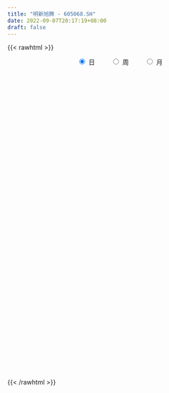 ```yaml
---
title: "明新旭腾 - 605068.SH"
date: 2022-09-07T20:17:19+08:00
draft: false
---
```

{{< rawhtml >}}
    <div style="text-align: center">
        <label style="padding: 1rem;"><input style="margin-right: .5rem" type="radio" name="period" value="D" checked onclick="period_change(this)">日</label>
        <label style="padding: 1rem;"><input style="margin-right: .5rem" type="radio" name="period" value="W" onclick="period_change(this)">周</label>
        <label style="padding: 1rem;"><input style="margin-right: .5rem" type="radio" name="period" value="M" onclick="period_change(this)">月</label>
    </div>
    <div id="chart" style="height: 700px;"></div> 
    <script type="text/javascript">
        const D_v = [3484.74,1172.42,228062.58,155919.48,225966.48,151833.78,112631.45,112890.5,160637.22,94415.97,78511.21,95875.7,90821.9,67828.8,51934.7,50169.35,44872.32,49028.1,55179.92,36599.62,43041.01,60871.5,44571.67,28141.57,23562.92,22329.18,16913.92,18536.93,17301.96,18034.0,27406.65,27373.93,40031.74,17732.78,17215.8,11941.04,37410.01,16494.99,20338.87,10670.57,41156.2,52885.51,33008.73,38039.58,45382.94,34175.52,20866.04,23862.14,14904.88,16931.34,14841.07,16384.82,13376.54,13816.64,9811.41,9035.72,17645.79,14079.43,8675.05,12540.32,36561.42,19081.66,19586.05,15416.5,11253.82,7964.0,4894.95,13387.65,5884.82,14813.89,9157.86,4386.4,5041.0,4545.0,8274.5,5497.51,5088.0,6076.41,8345.0,11228.93,5911.0,5467.9,9307.28,10108.0,10223.31,14164.71,12128.6,13002.14,14445.64,10191.07,13394.43,22890.5,15146.05,18628.59,11113.0,11065.78,10652.5,6337.83,15372.8,14246.87,9366.57,9133.95,7154.5,7857.72,6260.0,11116.5,9934.41,19075.42,16489.65,13460.51,9416.83,12891.0,9164.5,8878.41,7168.5,9832.23,5815.01,8346.0,11164.33,25580.01,24089.12,14351.66,10743.84,11934.48,11869.62,7842.16,12989.0,12064.69,16935.37,10918.63,13660.66,11664.32,7382.9,12603.0,14291.12,9686.78,7611.02,5225.37,11196.08,15428.46,10496.5,13481.67,9079.23,8083.0,10857.74,8718.64,10043.33,8683.5,6111.0,4323.92,4407.34,5620.0,4863.0,7136.87,9215.99,6387.0,7440.0,7022.55,5102.35,2531.0,3900.32,7170.0,8285.32,6149.61,5108.5,2990.48,6497.64,5247.23,9027.0,9936.0,10833.53,8876.41,12422.72,11490.37,6249.39,15709.04,6876.0,8219.41,4832.51,10305.7,10466.5,7021.11,4989.43,6698.42,9041.41,6058.0,6519.24,6226.41,11315.31,34405.85,24422.12,21285.62,13350.0,5430.74,4681.24,9750.16,5431.61,3317.62,13412.12,8122.5,7417.91,5576.41,14030.61,9882.0,6609.0,6223.0,3557.0,10324.0,3758.53,4515.91,2669.12,4740.0,3318.0,8718.0,20995.5,13129.71,8522.0,8372.5,3155.88,5033.0,9367.78,14751.91,9054.0,6214.0,6355.21,4175.23,7883.32,9436.0,5994.41,7501.41,4573.82,4609.82,9532.86,22418.28,13645.23,16565.91,25811.7,27526.79,22826.11,11159.5,15670.0,9443.5,10484.84,23306.4,11521.9,7757.0,11918.0,25167.05,15645.82,11309.0,9629.0,6383.23,14463.63,14875.5,8541.34,29737.1,13647.05,9180.0,8808.0,3428.0,8220.77,12740.82,16617.45,11321.54,17319.04,11186.86,15016.74,10513.12,9147.5,12498.0,6918.96,9281.0,10855.7,11170.92,8630.33,5348.03,6384.92,4909.37,4430.0,4355.5,5870.41,12888.48,6687.41,5115.31,6127.69,4487.88,14719.41,11213.04,6433.49,4850.04,5530.0,4197.46,3976.0,4075.92,3778.18,6734.27,4083.92,7042.98,3806.42,3664.0,8039.91,9080.0,8202.61,3681.31,15705.15,15912.6,13658.0,8247.22,20522.72,27667.17,20813.0,15019.0,19843.9,57566.26,27517.02,18725.19,17398.0,17500.22,18071.04,20608.26,15605.91,12736.0,10387.41,9702.01,62656.95,28602.0,38712.17,28821.94,21932.11,16519.61,10346.69,9878.0,17323.0,11687.5,20783.4,21297.36,11460.0,8889.5,12789.15,34309.72,60132.02,31408.29,25249.45,18081.5,23326.51,23657.06,19672.0,14417.0,18430.0,11303.0,10021.17,7443.0,10954.0,21513.51,8843.67,30621.5,30549.2,21487.07,19190.0,14205.0,15447.0,18718.0,28024.58,17169.0,17987.5,75472.49,116093.84,66500.33,87352.61,49909.74,74765.43,47391.58,55770.98,29766.21,27254.01,51335.0,78187.23,138745.48,77676.22,71884.48,55942.0,57185.3,57249.4,51880.0,62322.49,68075.35,46529.0,54718.78,38715.59,38233.99,33603.75,46883.0,54108.43,34793.58,33392.5,13822.0,12969.5,15326.6,27631.1,31836.0,30157.0,35837.1,15806.0,36684.56,20673.0,48378.5,28717.0,42056.85,26347.0,34479.0,22514.92,28910.67,26952.5,25573.0,16325.0,19632.05,11697.22,13326.0,16630.85,12927.0,16843.0,23500.0,11040.0,14834.22,26186.56,18407.0,32383.99,34634.56,28166.0,20641.22,11098.0,15848.22,16804.96,8545.0,14934.46,13386.46,11605.0,23317.46]
const D_histogram = [0.0,0.2131509972,0.5693011972,1.0187255284,1.0316710012,0.8528874645,0.591992603,0.6276401345,0.6231318248,0.5016496188,0.3159044376,0.1263391232,-0.1753102334,-0.4844122765,-0.6264390592,-0.7876139863,-0.8395036766,-0.9197320412,-0.8365601802,-0.7593628618,-0.6135596737,-0.439934946,-0.3137689315,-0.343225015,-0.3102659692,-0.3215317247,-0.3489824972,-0.323078351,-0.2809465453,-0.2468044344,-0.2035811387,-0.2387925527,-0.3667239441,-0.4680088349,-0.4855892265,-0.486329332,-0.304335693,-0.2221477252,-0.0857027435,0.0133363055,0.2840953182,0.4721453562,0.6184808319,0.7704329425,1.0042522739,1.0712599559,1.0079755804,0.9253117159,0.8237910942,0.7158102443,0.6543962015,0.478392982,0.2067946798,0.0670968187,-0.0408322098,-0.1588361584,-0.2383162918,-0.1804507645,-0.1450590828,-0.1265545968,0.1034073767,0.2596104357,0.2440163841,0.0642068142,0.0281514228,-0.0812634634,-0.1362875923,-0.3154842549,-0.3862602664,-0.4157604086,-0.4826277811,-0.5095986545,-0.5077114856,-0.4815729932,-0.5572931865,-0.5563234218,-0.5035160337,-0.4013313407,-0.3402866083,-0.2117255942,-0.1345336976,-0.1309312874,-0.1944035963,-0.1914856624,-0.0803017686,-0.1162262253,-0.169455087,-0.2137608546,-0.2030771193,-0.1261154022,0.0173590007,0.102425924,0.2055417999,0.2655950092,0.2502315754,0.2816454648,0.3100954772,0.3013044368,0.3257432538,0.3536701044,0.3438607079,0.2807733342,0.2061048607,0.1659126666,0.1235312638,0.1608517609,0.1928361879,0.2416960628,0.3197189576,0.3180280858,0.3091339688,0.1921020474,0.1310512904,0.1162864283,0.0729675524,0.0712920106,0.0669251008,0.0481841458,0.0589588497,0.1794316259,0.3019480815,0.3465207999,0.3761277723,0.3173639908,0.2285426496,0.1824529761,0.2398136005,0.2110425416,0.2129141696,0.1632092216,0.0119349202,-0.1702093485,-0.3062447021,-0.3704509742,-0.3656425623,-0.3616681396,-0.3939765446,-0.4228221752,-0.4802067583,-0.455649825,-0.4221019919,-0.3556356419,-0.363745926,-0.3816073029,-0.3010279539,-0.2082345821,-0.1351498295,-0.0900666034,-0.1144700266,-0.1342992728,-0.1205598109,-0.0900546582,-0.0976600441,-0.1425709896,-0.1437292424,-0.1655772741,-0.2007850942,-0.1782456252,-0.1930387092,-0.1757706477,-0.1803933663,-0.1840434323,-0.0939374311,-0.0976333266,-0.1463044532,-0.1819897067,-0.2576661497,-0.219836844,-0.0721412278,0.0570663597,0.1952242635,0.2872704428,0.3621654956,0.4056045677,0.4465476901,0.4329845433,0.3786002996,0.312105368,0.252919471,0.1651030113,0.0629304737,-0.0360076103,-0.0670230545,-0.0753852696,-0.0115028027,0.0534953191,0.0799255844,0.0582783974,0.1440689484,0.1538894168,-0.0455927538,-0.2278545097,-0.3771236982,-0.4574623544,-0.4670063716,-0.4433764983,-0.4042874585,-0.357912925,-0.2332824157,-0.1019802846,-0.0567482907,-0.0466453575,-0.0838728259,-0.1052273733,-0.1484589913,-0.1351513689,-0.0989209721,-0.1425324335,-0.1423169203,-0.1672870981,-0.1393443728,-0.070449602,-0.0335829054,0.0368745113,0.2369274903,0.3469990074,0.4126179983,0.4568437139,0.4492011996,0.4199126759,0.4076294419,0.4650700587,0.5047052163,0.4514564647,0.3487722483,0.2598959223,0.2290513442,0.2663072896,0.2281773658,0.1417231043,0.1127902835,0.0860707065,0.1238459937,0.2514752069,0.3783816452,0.4628584703,0.6365114343,0.7348889762,0.7735096782,0.7102616239,0.5287014003,0.387873569,0.2458892122,0.2396124486,0.1950093971,0.1180670446,0.1203458869,0.1106203289,0.1159645314,0.1085117035,0.0025602317,-0.0734261197,-0.1290329377,-0.263107308,-0.357687112,-0.4708788172,-0.4834300319,-0.4968741405,-0.5358440773,-0.5594691711,-0.5926608105,-0.6262051143,-0.6012633978,-0.4642960187,-0.2511096002,-0.1066911411,-0.0312097128,-0.0117568807,0.0015796614,-0.0291870441,-0.0910228591,-0.080814819,-0.1815171148,-0.3224306299,-0.2902493162,-0.2520710633,-0.1298742817,-0.0530234973,0.0323408056,0.003620773,0.0452910485,0.168359905,0.2092536415,0.2158044321,0.1055443217,-0.0028298844,0.0584006053,-0.0314011798,-0.0592019011,-0.159506529,-0.19880161,-0.2330819586,-0.2344493012,-0.2062850772,-0.1772098817,-0.2246269995,-0.2544490529,-0.2449343563,-0.1992174886,-0.16849019,-0.0647836758,-0.0737864081,-0.1559838834,-0.181114757,-0.2874480459,-0.3427216209,-0.4018802439,-0.419889829,-0.4555174296,-0.5356578553,-0.5757347808,-0.6057946882,-0.6604429661,-0.7095401294,-0.692254771,-0.6250323528,-0.5751965826,-0.5694687425,-0.4448849535,-0.2825921187,-0.1351600372,-0.0108447307,0.0982329224,0.1822453365,0.301887445,0.3654258725,0.4630262444,0.5043284963,0.4521463875,0.3788129235,0.3105193092,0.2744221451,0.2482847221,0.1857981363,0.0536030002,-0.0146444805,-0.0806812678,-0.0874417744,-0.0826606046,0.068414935,0.1454797609,0.2222006163,0.178667632,0.151619628,0.0172755649,-0.1434930645,-0.2240009169,-0.2571300909,-0.1669812303,-0.0760232143,-0.0038309953,0.0534616586,0.1097775077,0.1884439816,0.2369991141,0.3880399764,0.4432668121,0.4849498501,0.4861355566,0.4914006411,0.4767667656,0.4704009208,0.3804105104,0.3229046891,0.3039925799,0.4097625373,0.5750768749,0.6388240282,0.7087797644,0.6522616514,0.5307118491,0.3939853383,0.3159189517,0.2256614361,0.1645268856,0.1902080232,0.3438286253,0.5841187437,0.6114477806,0.7041345086,0.6341259336,0.4190572172,0.274634619,0.1967528018,0.0716760986,0.0363691833,-0.0474793126,-0.2823316603,-0.4769837197,-0.545803163,-0.6240753247,-0.6159546944,-0.523350422,-0.437614631,-0.4305184776,-0.4427467535,-0.4539498921,-0.4635267403,-0.3862864397,-0.3050245426,-0.1546072267,0.0041810272,0.0667087618,0.1931077454,0.2593000261,0.378783325,0.4709347283,0.6025922552,0.5911921606,0.6718950041,0.6437437112,0.5754530415,0.5238390756,0.4682350828,0.2907243078,0.2081825548,0.1092459502,0.0183725063,-0.1201611407,-0.2752876557,-0.3637699342,-0.4222441729,-0.4706457904,-0.5225258038,-0.583524433,-0.5544515557,-0.3389959098,-0.2827225377,-0.3515014511,-0.4693651784,-0.5086376644,-0.5126634354,-0.5685225905,-0.5996772382,-0.5108775301,-0.5003548999,-0.4470467699,-0.3080703272]
const D_fast = [0.0,0.2664387464,0.7649142458,1.4690199591,1.7398831822,1.7743215116,1.6614248009,1.853982366,2.0052570125,2.0091872112,1.9024181394,1.7444376058,1.3989606908,0.9687555786,0.6701190311,0.3120406075,0.050274998,-0.2598863769,-0.3858545609,-0.498497958,-0.5060846884,-0.4424436972,-0.3947199155,-0.5099822528,-0.5545896993,-0.6462383859,-0.7609347827,-0.8158002243,-0.8439050549,-0.8714640526,-0.8791360416,-0.9740455938,-1.1936579712,-1.4119450707,-1.5509227689,-1.6732452074,-1.5673354917,-1.5406844552,-1.4256651594,-1.323292034,-0.9815091918,-0.6754228147,-0.374467131,-0.0299067848,0.4549756151,0.7897982861,0.9785078056,1.1271718702,1.231599022,1.3025707332,1.4047557408,1.3483507668,1.1284511345,1.0055274781,0.8873903971,0.7296774089,0.5906182026,0.6033710387,0.6024979498,0.5893637866,0.8451776042,1.0662832721,1.1116933165,0.9479354503,0.9189179146,0.7891871625,0.7000911356,0.4420234092,0.2746823312,0.1412420868,-0.0462822311,-0.200652768,-0.3256934706,-0.4199482265,-0.6349917164,-0.7731028072,-0.8461744275,-0.8443225696,-0.8683494893,-0.7927198738,-0.7491614015,-0.7782918133,-0.8903650212,-0.9353185029,-0.8442100512,-0.9091910643,-1.0047836977,-1.102529679,-1.1426152235,-1.0971823569,-0.9493682038,-0.8386947995,-0.6841934737,-0.5577415121,-0.510547052,-0.4087217964,-0.3027479147,-0.236212846,-0.1303382155,-0.0139938388,0.0621619418,0.0692679015,0.0461256432,0.0474116158,0.0359130289,0.1134464662,0.1936399403,0.3029238309,0.460876465,0.5386926147,0.6070819899,0.5380755803,0.5097876459,0.5240943909,0.4990174031,0.5151648639,0.5275292293,0.5208343107,0.5463487271,0.7116794097,0.9096828857,1.0408858041,1.1645247196,1.1851019358,1.153416257,1.1529398276,1.2702538521,1.2942434285,1.3493435989,1.3404409563,1.192150385,0.9674537792,0.7548572501,0.5980382344,0.5114360057,0.4249933935,0.2941908523,0.1596396779,-0.0177965947,-0.1071521177,-0.1791297826,-0.201572343,-0.3006191086,-0.4138823112,-0.4085599508,-0.3678252245,-0.3285279292,-0.305961354,-0.3589822839,-0.4123863482,-0.4287868391,-0.4207953509,-0.4528157479,-0.5333694407,-0.5704600041,-0.6337023543,-0.719106448,-0.7411283853,-0.8041811465,-0.830855747,-0.8805768072,-0.9302377312,-0.8636160879,-0.891720315,-0.9769675549,-1.0581502351,-1.1982432155,-1.2153731208,-1.0857128115,-0.9422386341,-0.7552746645,-0.5914108745,-0.4259744478,-0.2811342338,-0.1285541888,-0.0338711998,0.0063946314,0.0179260419,0.0219700125,-0.0245706944,-0.1110106135,-0.2189506001,-0.2667218079,-0.2939303404,-0.2329235742,-0.1545516226,-0.1081399612,-0.1152175488,0.0065902392,0.0548830619,-0.1559972972,-0.3952226805,-0.6387727936,-0.8334770383,-0.9597726485,-1.0469868998,-1.1089697246,-1.1520734223,-1.0857635169,-0.9799564569,-0.9489115358,-0.9504699419,-1.0086656168,-1.0563270076,-1.1366733734,-1.1571535931,-1.1456534394,-1.2248980092,-1.2602617261,-1.3270536783,-1.3339470463,-1.282664676,-1.2541937058,-1.1745176612,-0.9152328097,-0.7184115407,-0.5496380503,-0.3912014062,-0.2865436206,-0.2108539753,-0.1212298489,0.0524782827,0.2182897443,0.2779051089,0.2624139546,0.2385116091,0.2649298671,0.3687626348,0.3876770525,0.3366535671,0.3359183172,0.3307164169,0.3994532025,0.5899512174,0.811453067,1.0116445097,1.3444253322,1.6265251182,1.8585232397,1.9728405914,1.9234557178,1.8795962788,1.799084225,1.8527105736,1.8568598714,1.80943428,1.8417995941,1.8597291183,1.8940644536,1.9137395516,1.8084281377,1.7140852564,1.6262202039,1.4263690067,1.2423674247,1.0114560152,0.8780472925,0.7403846488,0.5674536927,0.4039613061,0.2226044641,0.0325088817,-0.0928652512,-0.0719718768,0.0784371417,0.1961828155,0.2638618156,0.2803754275,0.2941068849,0.2560434184,0.1714518886,0.161456224,0.0153746496,-0.206146523,-0.2465275383,-0.2713670513,-0.1816388401,-0.11804393,-0.0245944258,-0.0524092651,0.0005837726,0.1657426052,0.2589497522,0.3194516507,0.2355776208,0.1264959436,0.2023265846,0.1046745046,0.062073308,-0.0781079521,-0.1671034356,-0.2596542739,-0.3196339418,-0.3430409871,-0.358268262,-0.4618421297,-0.5552764463,-0.6069953387,-0.6110828432,-0.6224780921,-0.5349674969,-0.5624168312,-0.6836102773,-0.7540198402,-0.9322151406,-1.0731691208,-1.2327978048,-1.3557798471,-1.5052868051,-1.7193416947,-1.9033523153,-2.0848608949,-2.3046199142,-2.5311021099,-2.6868804442,-2.7759161142,-2.8698794897,-3.0065188353,-2.9931562845,-2.9015114794,-2.7878694073,-2.6662652835,-2.5326293997,-2.4030556515,-2.2079416818,-2.0530467861,-1.8396898531,-1.6723054772,-1.6114509891,-1.5900812222,-1.5807450092,-1.548236637,-1.5123028795,-1.5283399313,-1.6471343173,-1.7190429182,-1.8052500223,-1.8338709726,-1.8497549539,-1.6815756806,-1.5681409145,-1.435869905,-1.4347359812,-1.4238790782,-1.5539042502,-1.7505461456,-1.8870542273,-1.984465924,-1.936062371,-1.8641101586,-1.7928756883,-1.7222176198,-1.6384573937,-1.5126799244,-1.4048750134,-1.1568241571,-0.9907806183,-0.8278601178,-0.7051405222,-0.5770252774,-0.4724674614,-0.3612330761,-0.3561208588,-0.3329005079,-0.2758144721,-0.0676038804,0.2414796759,0.4649328363,0.7120835136,0.8186308134,0.8297589735,0.7915287972,0.7924421485,0.7585999919,0.7385971628,0.8118303062,1.0514080646,1.4377278689,1.617918851,1.8866392062,1.9751621146,1.8648577025,1.789093759,1.7604001423,1.6532424637,1.6270278442,1.5313095201,1.2258742575,0.9119762681,0.7067060341,0.4724150412,0.3265469979,0.2883136648,0.264645798,0.164112332,0.0411973677,-0.0834932439,-0.2089517772,-0.2282830865,-0.223277325,-0.1115118158,0.0483216949,0.12752662,0.3022025399,0.4332198272,0.6473989573,0.8572840427,1.1395896333,1.2759875789,1.5246641735,1.6574488083,1.733021399,1.812367202,1.8738219799,1.7689922818,1.7384961676,1.6668710505,1.5805907332,1.412016801,1.188068372,1.0086436101,0.8446083281,0.678545263,0.4960337987,0.2891540612,0.1796140496,0.310320718,0.2959134557,0.1392591795,-0.0959458423,-0.2623777444,-0.3945693744,-0.592559177,-0.7736331343,-0.8125528088,-0.9271189035,-0.9855724659,-0.923613605]
const D_slow = [0.0,0.0532877493,0.1956130486,0.4502944307,0.708212181,0.9214340471,1.0694321979,1.2263422315,1.3821251877,1.5075375924,1.5865137018,1.6180984826,1.5742709243,1.4531678551,1.2965580903,1.0996545938,0.8897786746,0.6598456643,0.4507056193,0.2608649038,0.1074749854,-0.0025087511,-0.080950984,-0.1667572378,-0.2443237301,-0.3247066613,-0.4119522856,-0.4927218733,-0.5629585096,-0.6246596182,-0.6755549029,-0.7352530411,-0.8269340271,-0.9439362358,-1.0653335424,-1.1869158754,-1.2629997987,-1.31853673,-1.3399624159,-1.3366283395,-1.26560451,-1.1475681709,-0.9929479629,-0.8003397273,-0.5492766588,-0.2814616698,-0.0294677747,0.2018601542,0.4078079278,0.5867604889,0.7503595393,0.8699577848,0.9216564547,0.9384306594,0.9282226069,0.8885135673,0.8289344944,0.7838218033,0.7475570326,0.7159183834,0.7417702275,0.8066728365,0.8676769325,0.883728636,0.8907664917,0.8704506259,0.8363787278,0.7575076641,0.6609425975,0.5570024954,0.4363455501,0.3089458865,0.1820180151,0.0616247667,-0.0776985299,-0.2167793853,-0.3426583938,-0.4429912289,-0.528062881,-0.5809942796,-0.614627704,-0.6473605258,-0.6959614249,-0.7438328405,-0.7639082826,-0.792964839,-0.8353286107,-0.8887688244,-0.9395381042,-0.9710669547,-0.9667272046,-0.9411207235,-0.8897352736,-0.8233365213,-0.7607786274,-0.6903672612,-0.6128433919,-0.5375172827,-0.4560814693,-0.3676639432,-0.2816987662,-0.2115054327,-0.1599792175,-0.1185010508,-0.0876182349,-0.0474052947,0.0008037523,0.061227768,0.1411575074,0.2206645289,0.2979480211,0.3459735329,0.3787363555,0.4078079626,0.4260498507,0.4438728533,0.4606041285,0.472650165,0.4873898774,0.5322477839,0.6077348042,0.6943650042,0.7883969473,0.867737945,0.9248736074,0.9704868514,1.0304402516,1.0832008869,1.1364294293,1.1772317347,1.1802154648,1.1376631277,1.0611019522,0.9684892086,0.877078568,0.7866615331,0.688167397,0.5824618532,0.4624101636,0.3484977073,0.2429722094,0.1540632989,0.0631268174,-0.0322750083,-0.1075319968,-0.1595906423,-0.1933780997,-0.2158947506,-0.2445122572,-0.2780870754,-0.3082270282,-0.3307406927,-0.3551557037,-0.3907984511,-0.4267307617,-0.4681250802,-0.5183213538,-0.5628827601,-0.6111424374,-0.6550850993,-0.7001834409,-0.746194299,-0.7696786567,-0.7940869884,-0.8306631017,-0.8761605284,-0.9405770658,-0.9955362768,-1.0135715838,-0.9993049938,-0.950498928,-0.8786813173,-0.7881399434,-0.6867388014,-0.5751018789,-0.4668557431,-0.3722056682,-0.2941793262,-0.2309494584,-0.1896737056,-0.1739410872,-0.1829429898,-0.1996987534,-0.2185450708,-0.2214207715,-0.2080469417,-0.1880655456,-0.1734959462,-0.1374787092,-0.0990063549,-0.1104045434,-0.1673681708,-0.2616490954,-0.376014684,-0.4927662769,-0.6036104014,-0.7046822661,-0.7941604973,-0.8524811012,-0.8779761724,-0.8921632451,-0.9038245844,-0.9247927909,-0.9510996342,-0.9882143821,-1.0220022243,-1.0467324673,-1.0823655757,-1.1179448058,-1.1597665803,-1.1946026735,-1.212215074,-1.2206108003,-1.2113921725,-1.1521602999,-1.0654105481,-0.9622560485,-0.8480451201,-0.7357448202,-0.6307666512,-0.5288592907,-0.412591776,-0.286415472,-0.1735513558,-0.0863582937,-0.0213843132,0.0358785229,0.1024553453,0.1594996867,0.1949304628,0.2231280337,0.2446457103,0.2756072087,0.3384760105,0.4330714218,0.5487860394,0.7079138979,0.891636142,1.0850135615,1.2625789675,1.3947543176,1.4917227098,1.5531950129,1.613098125,1.6618504743,1.6913672354,1.7214537072,1.7491087894,1.7780999222,1.8052278481,1.805867906,1.7875113761,1.7552531417,1.6894763147,1.6000545367,1.4823348324,1.3614773244,1.2372587893,1.10329777,0.9634304772,0.8152652746,0.658713996,0.5083981466,0.3923241419,0.3295467418,0.3028739566,0.2950715284,0.2921323082,0.2925272236,0.2852304625,0.2624747477,0.242271043,0.1968917643,0.1162841068,0.0437217778,-0.019295988,-0.0517645584,-0.0650204328,-0.0569352314,-0.0560300381,-0.044707276,-0.0026172997,0.0496961106,0.1036472187,0.1300332991,0.129325828,0.1439259793,0.1360756844,0.1212752091,0.0813985769,0.0316981744,-0.0265723153,-0.0851846406,-0.1367559099,-0.1810583803,-0.2372151302,-0.3008273934,-0.3620609825,-0.4118653546,-0.4539879021,-0.4701838211,-0.4886304231,-0.5276263939,-0.5729050832,-0.6447670947,-0.7304474999,-0.8309175609,-0.9358900181,-1.0497693755,-1.1836838394,-1.3276175346,-1.4790662066,-1.6441769481,-1.8215619805,-1.9946256732,-2.1508837614,-2.2946829071,-2.4370500927,-2.5482713311,-2.6189193608,-2.6527093701,-2.6554205527,-2.6308623221,-2.585300988,-2.5098291268,-2.4184726586,-2.3027160975,-2.1766339735,-2.0635973766,-1.9688941457,-1.8912643184,-1.8226587821,-1.7605876016,-1.7141380675,-1.7007373175,-1.7043984376,-1.7245687546,-1.7464291982,-1.7670943493,-1.7499906156,-1.7136206754,-1.6580705213,-1.6134036133,-1.5754987063,-1.5711798151,-1.6070530812,-1.6630533104,-1.7273358331,-1.7690811407,-1.7880869443,-1.7890446931,-1.7756792784,-1.7482349015,-1.7011239061,-1.6418741275,-1.5448641334,-1.4340474304,-1.3128099679,-1.1912760787,-1.0684259185,-0.9492342271,-0.8316339969,-0.7365313693,-0.655805197,-0.579807052,-0.4773664177,-0.333597199,-0.1738911919,0.0033037492,0.166369162,0.2990471243,0.3975434589,0.4765231968,0.5329385558,0.5740702772,0.621622283,0.7075794393,0.8536091253,1.0064710704,1.1825046975,1.341036181,1.4458004853,1.51445914,1.5636473405,1.5815663651,1.5906586609,1.5787888328,1.5082059177,1.3889599878,1.252509197,1.0964903659,0.9425016923,0.8116640868,0.702260429,0.5946308096,0.4839441212,0.3704566482,0.2545749631,0.1580033532,0.0817472176,0.0430954109,0.0441406677,0.0608178581,0.1090947945,0.173919801,0.2686156323,0.3863493144,0.5369973782,0.6847954183,0.8527691693,1.0137050971,1.1575683575,1.2885281264,1.4055868971,1.478267974,1.5303136127,1.5576251003,1.5622182269,1.5321779417,1.4633560278,1.3724135442,1.266852501,1.1491910534,1.0185596025,0.8726784942,0.7340656053,0.6493166278,0.5786359934,0.4907606306,0.373419336,0.2462599199,0.1180940611,-0.0240365865,-0.1739558961,-0.3016752786,-0.4267640036,-0.5385256961,-0.6155432779]
const D_data = [['2020-11-23', 27.8, 33.36, 27.8, 33.36],['2020-11-24', 36.7, 36.7, 36.7, 36.7],['2020-11-25', 40.37, 40.37, 37.02, 40.37],['2020-11-26', 38.99, 44.41, 37.34, 44.41],['2020-11-27', 46.0, 41.1, 40.58, 47.58],['2020-11-30', 40.0, 39.12, 38.27, 40.99],['2020-12-01', 38.06, 37.62, 37.58, 38.9],['2020-12-02', 38.4, 41.38, 38.4, 41.38],['2020-12-03', 41.39, 41.65, 40.56, 43.51],['2020-12-04', 40.96, 40.5, 39.28, 41.47],['2020-12-07', 39.5, 39.41, 38.5, 40.36],['2020-12-08', 39.44, 38.75, 38.26, 41.0],['2020-12-09', 37.53, 36.22, 36.19, 37.99],['2020-12-10', 35.22, 34.42, 34.01, 35.5],['2020-12-11', 34.32, 35.04, 34.1, 35.86],['2020-12-14', 34.58, 33.58, 33.34, 34.7],['2020-12-15', 33.32, 33.86, 33.18, 34.2],['2020-12-16', 33.67, 32.55, 32.4, 33.67],['2020-12-17', 32.33, 33.98, 32.1, 34.53],['2020-12-18', 33.6, 33.75, 33.34, 34.28],['2020-12-21', 33.03, 34.69, 33.03, 34.69],['2020-12-22', 34.48, 35.49, 34.17, 36.71],['2020-12-23', 35.16, 35.4, 34.03, 36.2],['2020-12-24', 35.2, 33.43, 33.4, 35.25],['2020-12-25', 32.52, 33.93, 32.52, 34.55],['2020-12-28', 33.85, 33.14, 32.78, 34.0],['2020-12-29', 33.03, 32.51, 32.38, 33.45],['2020-12-30', 32.1, 32.84, 32.08, 32.93],['2020-12-31', 32.6, 32.91, 32.6, 33.66],['2021-01-04', 32.8, 32.72, 32.38, 33.32],['2021-01-05', 32.35, 32.77, 32.01, 33.5],['2021-01-06', 32.69, 31.53, 31.52, 33.08],['2021-01-07', 30.77, 29.57, 28.8, 31.19],['2021-01-08', 29.28, 28.82, 28.61, 29.62],['2021-01-11', 29.0, 29.02, 28.46, 29.46],['2021-01-12', 28.93, 28.63, 28.6, 29.2],['2021-01-13', 28.57, 30.92, 27.88, 31.49],['2021-01-14', 30.41, 29.99, 29.6, 30.46],['2021-01-15', 29.98, 30.95, 29.88, 31.8],['2021-01-18', 30.59, 30.9, 30.42, 31.34],['2021-01-19', 31.62, 33.99, 31.1, 33.99],['2021-01-20', 35.02, 34.33, 33.66, 35.02],['2021-01-21', 34.0, 35.0, 33.5, 35.0],['2021-01-22', 34.96, 36.31, 34.46, 37.0],['2021-01-25', 36.63, 39.0, 35.95, 39.1],['2021-01-26', 38.78, 38.5, 36.9, 39.98],['2021-01-27', 38.0, 37.69, 36.8, 38.8],['2021-01-28', 37.03, 37.84, 36.06, 38.78],['2021-01-29', 37.09, 37.85, 36.71, 38.38],['2021-02-01', 37.6, 37.89, 36.0, 38.34],['2021-02-02', 37.89, 38.66, 37.6, 39.4],['2021-02-03', 38.5, 37.15, 36.3, 38.66],['2021-02-04', 37.15, 35.14, 34.69, 37.15],['2021-02-05', 35.33, 35.92, 35.16, 36.37],['2021-02-08', 36.27, 35.79, 34.18, 36.27],['2021-02-09', 35.31, 35.1, 34.71, 35.78],['2021-02-10', 35.2, 35.01, 34.9, 38.28],['2021-02-18', 34.2, 36.62, 34.18, 36.98],['2021-02-19', 37.5, 36.57, 36.11, 37.5],['2021-02-22', 38.3, 36.5, 36.15, 38.3],['2021-02-23', 36.01, 39.92, 35.51, 40.0],['2021-02-24', 39.92, 40.3, 39.21, 40.69],['2021-02-25', 40.8, 38.85, 37.28, 40.9],['2021-02-26', 37.69, 36.51, 36.5, 38.0],['2021-03-01', 36.65, 37.89, 36.21, 38.34],['2021-03-02', 37.98, 36.68, 36.5, 37.99],['2021-03-03', 36.52, 36.95, 36.06, 37.28],['2021-03-04', 36.65, 34.69, 34.61, 36.82],['2021-03-05', 34.69, 35.19, 34.31, 35.88],['2021-03-08', 35.81, 35.2, 35.1, 37.2],['2021-03-09', 35.0, 34.18, 33.2, 35.18],['2021-03-10', 34.7, 34.08, 34.0, 35.44],['2021-03-11', 33.64, 34.0, 33.51, 34.5],['2021-03-12', 34.0, 34.0, 33.51, 34.53],['2021-03-15', 34.2, 32.17, 31.79, 34.26],['2021-03-16', 32.3, 32.46, 32.09, 33.16],['2021-03-17', 32.69, 32.79, 32.38, 33.26],['2021-03-18', 32.99, 33.41, 32.58, 33.74],['2021-03-19', 33.1, 32.97, 32.95, 34.37],['2021-03-22', 33.01, 34.03, 33.01, 34.13],['2021-03-23', 34.16, 33.72, 33.41, 34.49],['2021-03-24', 33.44, 32.82, 32.4, 33.5],['2021-03-25', 32.6, 31.59, 31.33, 32.6],['2021-03-26', 31.62, 32.0, 31.17, 32.2],['2021-03-29', 32.1, 33.45, 31.77, 33.45],['2021-03-30', 33.18, 31.62, 30.93, 33.18],['2021-03-31', 31.62, 30.93, 30.74, 31.9],['2021-04-01', 30.74, 30.5, 30.22, 31.3],['2021-04-02', 30.5, 30.8, 30.2, 31.19],['2021-04-06', 30.93, 31.6, 30.85, 31.79],['2021-04-07', 31.57, 32.85, 31.38, 32.85],['2021-04-08', 33.0, 32.65, 32.2, 34.25],['2021-04-09', 32.65, 33.38, 32.16, 33.76],['2021-04-12', 33.51, 33.35, 33.19, 34.67],['2021-04-13', 33.0, 32.62, 32.3, 33.5],['2021-04-14', 32.62, 33.36, 32.42, 33.75],['2021-04-15', 33.43, 33.63, 32.59, 33.73],['2021-04-16', 33.4, 33.38, 33.23, 33.87],['2021-04-19', 33.54, 34.02, 33.5, 34.32],['2021-04-20', 34.08, 34.42, 33.72, 34.69],['2021-04-21', 34.21, 34.23, 33.51, 34.3],['2021-04-22', 34.23, 33.58, 33.36, 34.79],['2021-04-23', 33.61, 33.23, 32.8, 33.88],['2021-04-26', 33.5, 33.48, 32.91, 34.35],['2021-04-27', 33.48, 33.33, 32.61, 33.48],['2021-04-28', 33.64, 34.42, 33.16, 34.61],['2021-04-29', 34.2, 34.68, 33.66, 34.68],['2021-04-30', 35.2, 35.29, 34.8, 36.42],['2021-05-06', 34.73, 36.24, 34.56, 36.79],['2021-05-07', 36.11, 35.73, 35.33, 36.12],['2021-05-10', 35.68, 35.9, 34.58, 35.96],['2021-05-11', 36.5, 34.45, 34.41, 36.5],['2021-05-12', 34.3, 34.85, 33.51, 34.98],['2021-05-13', 34.7, 35.38, 34.5, 35.7],['2021-05-14', 35.95, 35.0, 34.65, 35.95],['2021-05-17', 34.78, 35.52, 33.86, 35.74],['2021-05-18', 35.78, 35.59, 35.18, 36.28],['2021-05-19', 35.58, 35.46, 35.01, 35.99],['2021-05-20', 35.2, 35.92, 35.11, 36.0],['2021-05-21', 36.2, 37.82, 35.5, 37.99],['2021-05-24', 37.6, 38.78, 37.41, 39.3],['2021-05-25', 38.7, 38.61, 37.8, 38.98],['2021-05-26', 38.35, 39.02, 38.35, 39.7],['2021-05-27', 39.4, 38.23, 38.21, 39.4],['2021-05-28', 38.48, 37.8, 37.72, 38.7],['2021-05-31', 37.8, 38.27, 37.58, 38.48],['2021-06-01', 38.2, 39.91, 38.01, 40.47],['2021-06-02', 39.81, 39.24, 39.07, 40.46],['2021-06-03', 39.38, 39.88, 39.38, 40.85],['2021-06-04', 39.35, 39.42, 38.28, 39.47],['2021-06-07', 39.19, 37.84, 37.71, 39.42],['2021-06-08', 37.9, 36.65, 36.47, 38.08],['2021-06-09', 36.97, 36.33, 36.12, 36.98],['2021-06-10', 36.28, 36.56, 36.12, 36.89],['2021-06-11', 36.58, 37.1, 35.52, 37.1],['2021-06-15', 37.1, 36.94, 36.0, 37.17],['2021-06-16', 37.27, 36.21, 35.68, 37.27],['2021-06-17', 36.2, 35.85, 35.61, 36.2],['2021-06-18', 35.85, 34.97, 34.88, 36.27],['2021-06-21', 35.37, 35.59, 34.5, 35.76],['2021-06-22', 35.85, 35.55, 35.38, 35.98],['2021-06-23', 35.54, 35.95, 35.45, 37.19],['2021-06-24', 36.0, 34.9, 34.89, 36.04],['2021-06-25', 35.27, 34.41, 34.2, 35.27],['2021-06-28', 34.35, 35.53, 34.35, 35.97],['2021-06-29', 35.53, 35.93, 35.3, 36.78],['2021-06-30', 35.92, 35.97, 35.6, 36.89],['2021-07-01', 35.93, 35.82, 34.89, 36.19],['2021-07-02', 35.82, 34.89, 34.63, 35.82],['2021-07-05', 34.88, 34.69, 34.43, 35.3],['2021-07-06', 34.51, 34.95, 34.51, 35.39],['2021-07-07', 35.02, 35.15, 34.0, 35.45],['2021-07-08', 35.01, 34.61, 34.56, 35.5],['2021-07-09', 34.45, 33.85, 33.79, 34.91],['2021-07-12', 33.71, 34.1, 33.4, 34.28],['2021-07-13', 34.15, 33.59, 33.41, 34.4],['2021-07-14', 33.85, 33.05, 32.5, 33.85],['2021-07-15', 33.05, 33.51, 32.62, 33.7],['2021-07-16', 33.55, 32.83, 32.7, 33.74],['2021-07-19', 32.8, 33.0, 32.7, 33.09],['2021-07-20', 32.8, 32.52, 32.22, 32.93],['2021-07-21', 32.5, 32.26, 31.9, 32.83],['2021-07-22', 32.38, 33.45, 31.6, 33.7],['2021-07-23', 33.2, 32.32, 32.12, 33.61],['2021-07-26', 32.38, 31.4, 31.04, 32.38],['2021-07-27', 31.54, 31.08, 31.06, 31.78],['2021-07-28', 31.08, 29.97, 29.75, 31.36],['2021-07-29', 30.33, 30.96, 29.95, 31.06],['2021-07-30', 30.69, 32.58, 30.51, 33.44],['2021-08-02', 33.2, 32.95, 32.06, 33.44],['2021-08-03', 32.99, 33.75, 32.75, 34.34],['2021-08-04', 34.01, 33.86, 33.22, 34.18],['2021-08-05', 34.01, 34.24, 33.93, 34.94],['2021-08-06', 34.0, 34.37, 33.85, 34.79],['2021-08-09', 34.6, 34.82, 34.44, 35.22],['2021-08-10', 34.81, 34.49, 34.02, 35.0],['2021-08-11', 34.34, 34.06, 33.81, 34.48],['2021-08-12', 34.11, 33.81, 33.71, 34.3],['2021-08-13', 33.81, 33.75, 33.48, 34.27],['2021-08-16', 33.75, 33.13, 32.99, 34.25],['2021-08-17', 33.2, 32.5, 32.46, 33.58],['2021-08-18', 32.55, 31.98, 31.48, 32.73],['2021-08-19', 31.88, 32.41, 31.52, 32.67],['2021-08-20', 32.76, 32.5, 31.55, 32.76],['2021-08-23', 32.25, 33.49, 32.25, 33.67],['2021-08-24', 33.48, 33.84, 33.04, 34.18],['2021-08-25', 33.76, 33.63, 33.3, 34.22],['2021-08-26', 33.51, 33.07, 32.91, 33.68],['2021-08-27', 33.07, 34.65, 32.71, 34.85],['2021-08-30', 34.9, 34.06, 31.68, 35.59],['2021-08-31', 31.25, 30.95, 30.81, 32.64],['2021-09-01', 30.55, 30.0, 28.38, 30.89],['2021-09-02', 29.16, 29.24, 28.61, 29.59],['2021-09-03', 29.08, 29.1, 28.8, 29.39],['2021-09-06', 29.03, 29.31, 29.03, 29.45],['2021-09-07', 29.79, 29.32, 28.84, 30.0],['2021-09-08', 29.3, 29.25, 29.1, 29.37],['2021-09-09', 29.25, 29.16, 29.02, 29.29],['2021-09-10', 29.47, 30.25, 29.3, 30.26],['2021-09-13', 30.19, 30.77, 29.72, 31.0],['2021-09-14', 30.77, 29.98, 29.92, 31.0],['2021-09-15', 29.9, 29.52, 29.47, 30.27],['2021-09-16', 29.6, 28.67, 28.56, 29.6],['2021-09-17', 28.93, 28.5, 27.77, 28.93],['2021-09-22', 28.63, 27.81, 27.78, 28.63],['2021-09-23', 27.9, 28.18, 27.86, 28.38],['2021-09-24', 28.2, 28.36, 28.06, 28.57],['2021-09-27', 28.36, 27.09, 26.6, 28.37],['2021-09-28', 26.58, 27.25, 26.58, 27.51],['2021-09-29', 27.15, 26.58, 26.58, 27.25],['2021-09-30', 26.69, 26.96, 26.5, 27.01],['2021-10-08', 26.96, 27.48, 26.96, 27.66],['2021-10-11', 27.54, 27.15, 27.03, 27.68],['2021-10-12', 27.06, 27.69, 27.05, 28.28],['2021-10-13', 27.84, 29.99, 27.61, 30.09],['2021-10-14', 29.94, 29.78, 28.92, 30.3],['2021-10-15', 29.5, 29.86, 29.18, 30.07],['2021-10-18', 30.5, 30.11, 29.5, 30.8],['2021-10-19', 29.78, 29.81, 29.58, 30.14],['2021-10-20', 29.81, 29.69, 29.55, 30.12],['2021-10-21', 29.69, 30.04, 29.5, 30.89],['2021-10-22', 29.9, 31.32, 29.8, 31.52],['2021-10-25', 31.49, 31.7, 30.0, 32.18],['2021-10-26', 31.31, 30.85, 30.5, 31.66],['2021-10-27', 30.75, 30.11, 29.46, 30.91],['2021-10-28', 30.3, 30.0, 29.38, 30.38],['2021-10-29', 29.88, 30.6, 29.81, 31.49],['2021-11-01', 30.42, 31.68, 30.14, 32.22],['2021-11-02', 31.84, 30.95, 30.78, 32.1],['2021-11-03', 30.94, 30.18, 29.6, 31.02],['2021-11-04', 29.83, 30.72, 29.83, 30.96],['2021-11-05', 30.74, 30.71, 30.5, 31.63],['2021-11-08', 30.51, 31.67, 29.92, 32.02],['2021-11-09', 31.54, 33.44, 31.21, 34.69],['2021-11-10', 33.28, 34.43, 33.1, 34.57],['2021-11-11', 35.0, 34.88, 34.43, 36.5],['2021-11-12', 34.69, 37.23, 34.29, 37.56],['2021-11-15', 37.65, 37.69, 37.4, 39.67],['2021-11-16', 37.67, 38.06, 36.48, 38.88],['2021-11-17', 37.83, 37.48, 37.31, 38.29],['2021-11-18', 37.46, 36.02, 35.89, 37.47],['2021-11-19', 36.02, 36.23, 35.68, 36.73],['2021-11-22', 36.24, 35.92, 35.69, 37.09],['2021-11-23', 36.01, 37.64, 36.01, 38.98],['2021-11-24', 37.46, 37.43, 36.7, 38.15],['2021-11-25', 37.06, 37.06, 36.33, 37.9],['2021-11-26', 37.16, 38.19, 36.46, 38.48],['2021-11-29', 37.35, 38.36, 36.5, 39.77],['2021-11-30', 39.06, 38.88, 37.5, 39.37],['2021-12-01', 39.0, 39.06, 38.11, 39.75],['2021-12-02', 38.71, 37.82, 37.33, 39.19],['2021-12-03', 37.6, 37.93, 37.59, 38.45],['2021-12-06', 37.88, 38.0, 37.81, 39.18],['2021-12-07', 37.7, 36.59, 36.02, 38.92],['2021-12-08', 37.43, 36.45, 36.0, 37.43],['2021-12-09', 36.1, 35.54, 34.25, 36.99],['2021-12-10', 35.17, 36.28, 34.74, 36.86],['2021-12-13', 36.11, 35.99, 34.7, 36.4],['2021-12-14', 35.9, 35.28, 34.9, 35.91],['2021-12-15', 35.36, 35.01, 34.81, 35.79],['2021-12-16', 34.7, 34.4, 34.21, 35.46],['2021-12-17', 34.59, 33.83, 33.2, 35.19],['2021-12-20', 33.73, 34.13, 33.51, 35.95],['2021-12-21', 33.76, 35.61, 33.76, 35.75],['2021-12-22', 35.6, 37.28, 35.08, 37.5],['2021-12-23', 37.24, 37.29, 36.22, 38.29],['2021-12-24', 38.28, 37.01, 36.9, 39.14],['2021-12-27', 37.7, 36.59, 36.07, 37.83],['2021-12-28', 36.59, 36.64, 35.98, 37.2],['2021-12-29', 36.65, 36.07, 35.33, 36.8],['2021-12-30', 36.07, 35.42, 35.34, 36.73],['2021-12-31', 35.56, 36.15, 35.1, 36.22],['2022-01-04', 35.95, 34.44, 34.4, 36.36],['2022-01-05', 34.47, 33.1, 32.52, 34.76],['2022-01-06', 33.23, 34.74, 33.0, 34.98],['2022-01-07', 34.9, 34.79, 34.3, 35.33],['2022-01-10', 34.36, 36.12, 34.3, 36.3],['2022-01-11', 36.12, 36.01, 35.84, 36.8],['2022-01-12', 36.1, 36.54, 35.44, 36.65],['2022-01-13', 36.54, 35.27, 35.27, 36.73],['2022-01-14', 35.2, 36.2, 34.62, 36.36],['2022-01-17', 36.2, 37.75, 36.08, 38.3],['2022-01-18', 37.75, 37.32, 36.8, 37.96],['2022-01-19', 37.32, 37.2, 36.38, 37.32],['2022-01-20', 37.14, 35.6, 35.13, 37.41],['2022-01-21', 35.54, 35.09, 34.5, 35.66],['2022-01-24', 34.83, 37.13, 34.83, 37.37],['2022-01-25', 36.99, 35.19, 35.04, 37.5],['2022-01-26', 35.43, 35.63, 34.5, 35.99],['2022-01-27', 35.63, 34.3, 34.19, 35.97],['2022-01-28', 34.5, 34.55, 33.5, 35.45],['2022-02-07', 34.4, 34.24, 33.9, 35.42],['2022-02-08', 33.93, 34.36, 33.33, 34.52],['2022-02-09', 34.39, 34.61, 33.96, 34.87],['2022-02-10', 34.59, 34.6, 33.9, 34.67],['2022-02-11', 34.12, 33.4, 33.4, 34.47],['2022-02-14', 33.25, 33.18, 32.58, 33.76],['2022-02-15', 33.31, 33.37, 32.4, 33.78],['2022-02-16', 33.36, 33.74, 33.14, 34.2],['2022-02-17', 33.55, 33.55, 33.12, 33.85],['2022-02-18', 33.68, 34.67, 33.42, 35.09],['2022-02-21', 34.7, 33.39, 33.17, 34.7],['2022-02-22', 33.38, 32.06, 31.57, 33.38],['2022-02-23', 32.06, 32.27, 31.93, 32.75],['2022-02-24', 32.27, 30.62, 30.11, 32.57],['2022-02-25', 30.76, 30.47, 30.08, 31.25],['2022-02-28', 30.57, 29.7, 29.29, 30.63],['2022-03-01', 29.71, 29.55, 29.2, 29.94],['2022-03-02', 29.55, 28.69, 28.55, 29.55],['2022-03-03', 28.75, 27.26, 27.17, 28.81],['2022-03-04', 27.23, 26.81, 26.66, 27.33],['2022-03-07', 26.8, 26.07, 25.9, 27.25],['2022-03-08', 26.24, 24.8, 24.32, 26.29],['2022-03-09', 25.0, 23.79, 22.51, 25.03],['2022-03-10', 24.17, 23.7, 23.61, 24.29],['2022-03-11', 23.5, 23.73, 22.7, 23.79],['2022-03-14', 23.82, 23.03, 22.9, 23.95],['2022-03-15', 23.18, 21.83, 21.77, 23.2],['2022-03-16', 22.34, 22.91, 21.92, 23.1],['2022-03-17', 23.28, 23.5, 23.26, 23.9],['2022-03-18', 23.44, 23.61, 23.23, 23.68],['2022-03-21', 23.75, 23.62, 23.35, 24.18],['2022-03-22', 23.55, 23.72, 23.37, 24.06],['2022-03-23', 23.78, 23.67, 23.51, 23.97],['2022-03-24', 25.88, 24.5, 24.18, 25.88],['2022-03-25', 24.49, 24.21, 23.8, 24.49],['2022-03-28', 24.48, 25.07, 24.24, 25.09],['2022-03-29', 24.9, 24.81, 24.6, 25.02],['2022-03-30', 23.98, 23.69, 23.34, 24.1],['2022-03-31', 23.43, 23.13, 22.92, 23.5],['2022-04-01', 22.96, 22.81, 22.7, 23.02],['2022-04-06', 22.81, 22.9, 22.56, 23.15],['2022-04-07', 22.9, 22.81, 21.92, 22.97],['2022-04-08', 22.61, 22.04, 21.79, 22.61],['2022-04-11', 22.01, 20.49, 20.35, 22.01],['2022-04-12', 20.3, 20.52, 19.8, 20.69],['2022-04-13', 20.33, 19.9, 19.82, 20.33],['2022-04-14', 20.02, 20.13, 20.02, 20.42],['2022-04-15', 19.99, 19.95, 19.49, 20.3],['2022-04-18', 21.01, 21.95, 21.0, 21.95],['2022-04-19', 21.98, 21.48, 21.36, 23.43],['2022-04-20', 21.25, 21.8, 21.18, 22.1],['2022-04-21', 21.57, 20.31, 20.2, 21.57],['2022-04-22', 20.54, 20.23, 19.81, 20.72],['2022-04-25', 20.14, 18.29, 18.21, 20.15],['2022-04-26', 18.29, 16.88, 16.8, 18.47],['2022-04-27', 16.48, 16.85, 15.79, 17.11],['2022-04-28', 16.91, 16.7, 16.38, 17.12],['2022-04-29', 16.9, 17.98, 16.89, 18.17],['2022-05-05', 18.0, 18.13, 17.83, 18.51],['2022-05-06', 17.57, 18.05, 17.57, 18.35],['2022-05-09', 18.05, 17.98, 17.82, 18.3],['2022-05-10', 17.79, 18.09, 17.34, 18.15],['2022-05-11', 18.19, 18.61, 18.17, 19.38],['2022-05-12', 18.43, 18.51, 18.18, 18.7],['2022-05-13', 19.08, 20.36, 18.78, 20.36],['2022-05-16', 21.0, 19.84, 19.51, 21.2],['2022-05-17', 19.78, 20.11, 19.48, 20.23],['2022-05-18', 19.85, 19.93, 19.78, 20.32],['2022-05-19', 19.6, 20.23, 19.21, 20.38],['2022-05-20', 20.11, 20.2, 19.98, 20.47],['2022-05-23', 20.25, 20.5, 19.95, 21.0],['2022-05-24', 20.91, 19.42, 19.4, 21.45],['2022-05-25', 19.21, 19.61, 19.2, 19.97],['2022-05-26', 19.73, 20.05, 18.86, 20.11],['2022-05-27', 20.22, 22.06, 20.12, 22.06],['2022-05-30', 22.48, 23.88, 21.99, 24.27],['2022-05-31', 23.26, 23.68, 22.74, 24.44],['2022-06-01', 24.05, 24.65, 23.79, 25.27],['2022-06-02', 24.01, 23.66, 23.58, 24.7],['2022-06-06', 23.37, 22.87, 22.16, 23.61],['2022-06-07', 22.76, 22.4, 21.85, 22.96],['2022-06-08', 22.25, 22.9, 22.1, 22.99],['2022-06-09', 22.8, 22.58, 22.19, 23.0],['2022-06-10', 22.42, 22.77, 22.31, 23.1],['2022-06-13', 23.04, 23.99, 22.58, 24.55],['2022-06-14', 24.0, 26.39, 23.27, 26.39],['2022-06-15', 27.71, 29.03, 27.3, 29.03],['2022-06-16', 28.6, 27.7, 26.99, 29.0],['2022-06-17', 27.22, 29.53, 26.91, 29.95],['2022-06-20', 29.0, 28.27, 27.68, 29.16],['2022-06-21', 28.06, 26.3, 25.85, 28.06],['2022-06-22', 26.26, 26.7, 26.26, 28.93],['2022-06-23', 26.36, 27.34, 25.88, 27.95],['2022-06-24', 27.35, 26.53, 26.04, 27.73],['2022-06-27', 26.88, 27.49, 25.9, 27.8],['2022-06-28', 27.3, 26.78, 26.3, 27.35],['2022-06-29', 26.57, 24.11, 24.11, 26.57],['2022-06-30', 23.76, 23.35, 23.21, 24.39],['2022-07-01', 23.68, 23.99, 23.06, 24.12],['2022-07-04', 23.82, 23.17, 23.12, 23.88],['2022-07-05', 23.4, 23.71, 23.21, 24.55],['2022-07-06', 23.35, 24.71, 23.12, 25.0],['2022-07-07', 24.4, 24.83, 24.01, 25.02],['2022-07-08', 24.7, 23.84, 23.64, 25.33],['2022-07-11', 23.7, 23.31, 23.07, 23.79],['2022-07-12', 23.19, 22.96, 22.82, 23.44],['2022-07-13', 22.98, 22.6, 22.5, 23.11],['2022-07-14', 22.5, 23.56, 22.49, 23.92],['2022-07-15', 23.25, 23.78, 23.13, 24.66],['2022-07-18', 23.81, 25.1, 23.78, 25.41],['2022-07-19', 25.15, 25.99, 24.93, 26.48],['2022-07-20', 25.87, 25.42, 25.1, 26.0],['2022-07-21', 25.45, 26.85, 25.07, 27.4],['2022-07-22', 26.95, 26.82, 26.1, 27.32],['2022-07-25', 28.75, 28.28, 27.88, 29.4],['2022-07-26', 28.42, 28.9, 27.92, 29.46],['2022-07-27', 28.9, 30.5, 28.0, 30.92],['2022-07-28', 30.4, 29.6, 29.13, 30.59],['2022-07-29', 29.58, 31.56, 29.34, 32.48],['2022-08-01', 31.23, 31.0, 30.55, 31.96],['2022-08-02', 30.7, 30.88, 29.9, 31.85],['2022-08-03', 31.05, 31.38, 31.0, 33.3],['2022-08-04', 31.69, 31.63, 29.49, 31.74],['2022-08-05', 31.62, 29.98, 29.7, 31.99],['2022-08-08', 29.76, 30.88, 28.31, 31.17],['2022-08-09', 31.13, 30.53, 30.12, 31.49],['2022-08-10', 31.0, 30.39, 30.29, 31.85],['2022-08-11', 30.89, 29.35, 28.98, 30.89],['2022-08-12', 29.72, 28.4, 28.32, 29.72],['2022-08-15', 28.21, 28.52, 27.92, 28.86],['2022-08-16', 28.52, 28.37, 28.01, 29.12],['2022-08-17', 28.37, 28.02, 27.82, 28.63],['2022-08-18', 27.9, 27.46, 27.38, 28.38],['2022-08-19', 27.36, 26.73, 26.72, 27.74],['2022-08-22', 26.54, 27.43, 26.19, 27.5],['2022-08-23', 27.3, 30.17, 27.05, 30.17],['2022-08-24', 30.37, 28.75, 28.4, 30.88],['2022-08-25', 28.99, 26.97, 26.81, 28.99],['2022-08-26', 27.0, 25.58, 25.41, 27.07],['2022-08-29', 25.58, 25.79, 24.61, 26.44],['2022-08-30', 25.88, 25.73, 25.44, 26.6],['2022-08-31', 25.79, 24.49, 24.1, 25.8],['2022-09-01', 24.5, 24.08, 23.9, 24.7],['2022-09-02', 24.45, 25.26, 24.17, 25.79],['2022-09-05', 25.15, 24.09, 23.82, 25.28],['2022-09-06', 24.17, 24.35, 23.8, 24.74],['2022-09-07', 24.33, 25.56, 24.23, 26.18]]
const W_v = [614605.7,632408.9199999999,384972.31,235849.31,200188.67,75081.99,130579.1,103400.71,175760.59,139191.52,75350.41,36492.92,22754.48,103185.95,43385.24,37944.15,33281.42,42023.11,63964.4,61622.05,57797.7,55274.69,54244.05,29950.16,47519.24,60737.58,72988.72,60749.85,59602.0,33719.25,56568.86,44414.21,26351.13,35167.89,28036.25,28870.85,53559.03,41886.35,39481.16,39160.37,98894.33,36592.75,45029.43,16389.0,21267.56,4740.0,54683.21,40681.07,33681.76,32115.46,87973.98,86625.9,64988.14,68134.1,81264.62,42377.59,71461.63,48358.58,36004.98,25950.2,35306.77,42745.98,22761.83,26637.23,52581.67,90908.11,138671.37,89183.43,124084.37,116332.52,38888.5,75219.41,169180.98,99502.57,21324.17,79375.68,100878.27,157371.57,319856.52,234948.21,417828.41,284579.19,246272.71,202781.26,101585.2,139157.66,179978.35,120276.09,74213.12,92403.78,134232.77,67230.64,48308.92]
const W_histogram = [0.0,-0.0382905983,-0.4086403195,-0.7006528894,-0.8328485737,-0.9326271802,-1.2006514128,-1.160396075,-0.7202514945,-0.294679067,-0.1213250529,-0.0497736164,0.111962166,0.2181054923,0.2029329727,0.1203511708,0.0097841327,-0.1087206427,-0.2404186882,-0.1317034586,-0.0423502715,0.0207069959,0.2049667659,0.3516829385,0.3917081844,0.588423359,0.6904533099,0.8308751041,0.7346636916,0.5056296396,0.3043925739,0.1968038983,0.0561007906,-0.096833424,-0.2166490837,-0.2597923516,-0.1543840635,-0.1148409119,-0.1585970517,-0.0349282727,-0.3041201228,-0.3771664236,-0.5076548729,-0.563403041,-0.6485091846,-0.6235469357,-0.4107824687,-0.1492366692,-0.009608705,0.0992745545,0.5920247467,0.81828634,1.0526922807,1.1358404813,1.0285291319,0.7540685076,0.746804408,0.6478692298,0.4632772839,0.4103929765,0.2810768666,0.1463691852,-0.0239186094,-0.0530873004,-0.3412378245,-0.7413685292,-1.1520067551,-1.356178616,-1.3711986097,-1.3913845931,-1.3703739612,-1.4057594576,-1.3201861152,-1.3217337301,-1.2267364662,-0.9304591087,-0.6790635618,-0.33851823,0.0242314697,0.2229212871,0.7960629455,0.9491839433,0.8582100158,0.7695793038,0.6910530051,0.8192361436,1.1768840042,1.2535974235,1.1473479311,0.9236319765,0.6690979201,0.460034422,0.3289488829]
const W_fast = [0.0,-0.0478632479,-0.5203730489,-0.9875488412,-1.3279566689,-1.6608920704,-2.2290791563,-2.4789228372,-2.2188411303,-1.8669384696,-1.7239157187,-1.6648076863,-1.4750813625,-1.314411663,-1.2788509394,-1.3313449486,-1.4394659536,-1.5851508897,-1.7769536072,-1.7011642422,-1.622398623,-1.5541646066,-1.3186631452,-1.0840262379,-0.946073946,-0.6022529316,-0.3276096533,0.020530917,0.1079854273,0.0053587853,-0.1197801369,-0.1781678379,-0.304845748,-0.4819883186,-0.6559662492,-0.7640576051,-0.6972453328,-0.6864124092,-0.769817812,-0.6548811012,-1.0001029819,-1.1674408886,-1.4248430561,-1.6214419844,-1.8686754242,-1.9995999092,-1.8895310594,-1.6652944272,-1.5280686392,-1.3943667411,-0.7536103623,-0.3227771839,0.1748018269,0.5419101479,0.6917310814,0.605787584,0.7852245865,0.8482567157,0.7794840908,0.8291980275,0.7701511343,0.6720357492,0.4957683022,0.4533277861,0.0798678059,-0.5056050311,-1.2042449458,-1.7474614607,-2.1052811068,-2.4733132385,-2.7948960969,-3.1817214577,-3.426194644,-3.7581756915,-3.9698625442,-3.9061999639,-3.8245703073,-3.5686545331,-3.1998469659,-2.9454268268,-2.1732694321,-1.7828524483,-1.6592738719,-1.555509758,-1.4612728054,-1.128280631,-0.4764117693,-0.0862989942,0.0942884961,0.1014805357,0.0142209594,-0.0798339333,-0.1286822516]
const W_slow = [0.0,-0.0095726496,-0.1117327294,-0.2868959518,-0.4951080952,-0.7282648903,-1.0284277435,-1.3185267622,-1.4985896358,-1.5722594026,-1.6025906658,-1.6150340699,-1.5870435284,-1.5325171553,-1.4817839121,-1.4516961194,-1.4492500863,-1.476430247,-1.536534919,-1.5694607836,-1.5800483515,-1.5748716025,-1.5236299111,-1.4357091764,-1.3377821304,-1.1906762906,-1.0180629631,-0.8103441871,-0.6266782642,-0.5002708543,-0.4241727108,-0.3749717363,-0.3609465386,-0.3851548946,-0.4393171655,-0.5042652534,-0.5428612693,-0.5715714973,-0.6112207602,-0.6199528284,-0.6959828591,-0.790274465,-0.9171881832,-1.0580389435,-1.2201662396,-1.3760529735,-1.4787485907,-1.516057758,-1.5184599342,-1.4936412956,-1.3456351089,-1.1410635239,-0.8778904538,-0.5939303334,-0.3367980505,-0.1482809236,0.0384201784,0.2003874859,0.3162068069,0.418805051,0.4890742676,0.5256665639,0.5196869116,0.5064150865,0.4211056304,0.2357634981,-0.0522381907,-0.3912828447,-0.7340824971,-1.0819286454,-1.4245221357,-1.7759620001,-2.1060085289,-2.4364419614,-2.743126078,-2.9757408551,-3.1455067456,-3.2301363031,-3.2240784356,-3.1683481139,-2.9693323775,-2.7320363917,-2.5174838877,-2.3250890618,-2.1523258105,-1.9475167746,-1.6532957736,-1.3398964177,-1.0530594349,-0.8221514408,-0.6548769608,-0.5398683553,-0.4576311345]
const W_data = [['2020-11-27', 27.8, 41.1, 27.8, 47.58],['2020-12-04', 40.0, 40.5, 37.58, 43.51],['2020-12-11', 39.5, 35.04, 34.01, 41.0],['2020-12-18', 34.58, 33.75, 32.1, 34.7],['2020-12-25', 33.03, 33.93, 32.52, 36.71],['2020-12-31', 33.85, 32.91, 32.08, 34.0],['2021-01-08', 32.8, 28.82, 28.61, 33.5],['2021-01-15', 29.0, 30.95, 27.88, 31.8],['2021-01-22', 30.59, 36.31, 30.42, 37.0],['2021-01-29', 36.63, 37.85, 35.95, 39.98],['2021-02-05', 37.6, 35.92, 34.69, 39.4],['2021-02-10', 36.27, 35.01, 34.18, 38.28],['2021-02-19', 34.2, 36.57, 34.18, 37.5],['2021-02-26', 38.3, 36.51, 35.51, 40.9],['2021-03-05', 36.65, 35.19, 34.31, 38.34],['2021-03-12', 35.81, 34.0, 33.2, 37.2],['2021-03-19', 34.2, 32.97, 31.79, 34.37],['2021-03-26', 33.01, 32.0, 31.17, 34.49],['2021-04-02', 32.1, 30.8, 30.2, 33.45],['2021-04-09', 30.93, 33.38, 30.85, 34.25],['2021-04-16', 33.51, 33.38, 32.3, 34.67],['2021-04-23', 33.54, 33.23, 32.8, 34.79],['2021-04-30', 33.5, 35.29, 32.61, 36.42],['2021-05-07', 34.73, 35.73, 34.56, 36.79],['2021-05-14', 35.68, 35.0, 33.51, 36.5],['2021-05-21', 34.78, 37.82, 33.86, 37.99],['2021-05-28', 37.6, 37.8, 37.41, 39.7],['2021-06-04', 37.8, 39.42, 37.58, 40.85],['2021-06-11', 39.19, 37.1, 35.52, 39.42],['2021-06-18', 37.1, 34.97, 34.88, 37.27],['2021-06-25', 35.37, 34.41, 34.2, 37.19],['2021-07-02', 34.35, 34.89, 34.35, 36.89],['2021-07-09', 34.88, 33.85, 33.79, 35.5],['2021-07-16', 33.71, 32.83, 32.5, 34.4],['2021-07-23', 32.8, 32.32, 31.6, 33.7],['2021-07-30', 32.38, 32.58, 29.75, 33.44],['2021-08-06', 33.2, 34.37, 32.06, 34.94],['2021-08-13', 34.6, 33.75, 33.48, 35.22],['2021-08-20', 33.75, 32.5, 31.48, 34.25],['2021-08-27', 32.25, 34.65, 32.25, 34.85],['2021-09-03', 34.9, 29.1, 28.38, 35.59],['2021-09-10', 29.03, 30.25, 28.84, 30.26],['2021-09-17', 30.19, 28.5, 27.77, 31.0],['2021-09-24', 28.63, 28.36, 27.78, 28.63],['2021-09-30', 28.36, 26.96, 26.5, 28.37],['2021-10-08', 26.96, 27.48, 26.96, 27.66],['2021-10-15', 27.54, 29.86, 27.03, 30.3],['2021-10-22', 30.5, 31.32, 29.5, 31.52],['2021-10-29', 31.49, 30.6, 29.38, 32.18],['2021-11-05', 30.42, 30.71, 29.6, 32.22],['2021-11-12', 30.51, 37.23, 29.92, 37.56],['2021-11-19', 37.65, 36.23, 35.68, 39.67],['2021-11-26', 36.24, 38.19, 35.69, 38.98],['2021-12-03', 37.35, 37.93, 36.5, 39.77],['2021-12-10', 37.88, 36.28, 34.25, 39.18],['2021-12-17', 36.11, 33.83, 33.2, 36.4],['2021-12-24', 33.73, 37.01, 33.51, 39.14],['2021-12-31', 37.7, 36.15, 35.1, 37.83],['2022-01-07', 35.95, 34.79, 32.52, 36.36],['2022-01-14', 34.36, 36.2, 34.3, 36.8],['2022-01-21', 36.2, 35.09, 34.5, 38.3],['2022-01-28', 34.83, 34.55, 33.5, 37.5],['2022-02-11', 34.4, 33.4, 33.33, 35.42],['2022-02-18', 33.25, 34.67, 32.4, 35.09],['2022-02-25', 34.7, 30.47, 30.08, 34.7],['2022-03-04', 30.57, 26.81, 26.66, 30.63],['2022-03-11', 26.8, 23.73, 22.51, 27.25],['2022-03-18', 23.82, 23.61, 21.77, 23.95],['2022-03-25', 23.75, 24.21, 23.35, 25.88],['2022-04-01', 24.48, 22.81, 22.7, 25.09],['2022-04-08', 22.81, 22.04, 21.79, 23.15],['2022-04-15', 22.01, 19.95, 19.49, 22.01],['2022-04-22', 21.01, 20.23, 19.81, 23.43],['2022-04-29', 20.14, 17.98, 15.79, 20.15],['2022-05-06', 18.0, 18.05, 17.57, 18.51],['2022-05-13', 18.05, 20.36, 17.34, 20.36],['2022-05-20', 21.0, 20.2, 19.21, 21.2],['2022-05-27', 20.25, 22.06, 18.86, 22.06],['2022-06-02', 22.48, 23.66, 21.99, 25.27],['2022-06-10', 23.37, 22.77, 21.85, 23.61],['2022-06-17', 23.04, 29.53, 22.58, 29.95],['2022-06-24', 29.0, 26.53, 25.85, 29.16],['2022-07-01', 26.88, 23.99, 23.06, 27.8],['2022-07-08', 23.82, 23.84, 23.12, 25.33],['2022-07-15', 23.7, 23.78, 22.49, 24.66],['2022-07-22', 23.81, 26.82, 23.78, 27.4],['2022-07-29', 28.75, 31.56, 27.88, 32.48],['2022-08-05', 31.23, 29.98, 29.49, 33.3],['2022-08-12', 29.76, 28.4, 28.31, 31.85],['2022-08-19', 28.21, 26.73, 26.72, 29.12],['2022-08-26', 26.54, 25.58, 25.41, 30.88],['2022-09-02', 25.58, 25.26, 23.9, 26.6],['2022-09-09', 25.15, 25.56, 23.8, 26.18]]
const M_v = [766439.48,1376667.4199999997,548931.92,237783.76,193150.54,256386.27,219037.86,232417.51,133220.62,232914.88,159345.1,133786.04,312516.35,270783.65,140007.93,115638.73,535175.11,393138.15,541543.86,1282656.8800000004,661736.4599999998,464876.94,71788.38]
const M_histogram = [0.0,-0.3963076923,-0.3077680473,-0.320050342,-0.6647394522,-0.5638428878,-0.2757342837,-0.2217167399,-0.3863105427,-0.5660978551,-0.895302852,-0.8119331377,-0.1763754455,0.0697355057,0.1308022607,-0.1350198541,-0.7012533893,-1.3338767043,-1.2794868604,-1.179245987,-0.5078307798,-0.4875877142,-0.3559608122]
const M_fast = [0.0,-0.4953846154,-0.4837869822,-0.5760818625,-1.0869558357,-1.1270199933,-0.9078449601,-0.9092566012,-1.1704280397,-1.4917398158,-2.0447705257,-2.1643840959,-1.5729202651,-1.3093754374,-1.2156081173,-1.5151851956,-2.2567320781,-3.2228245692,-3.4883064404,-3.6828770638,-3.1384195515,-3.2400734144,-3.1974367155]
const M_slow = [0.0,-0.0990769231,-0.1760189349,-0.2560315204,-0.4222163835,-0.5631771054,-0.6321106764,-0.6875398613,-0.784117497,-0.9256419608,-1.1494676738,-1.3524509582,-1.3965448196,-1.3791109431,-1.346410378,-1.3801653415,-1.5554786888,-1.8889478649,-2.20881958,-2.5036310768,-2.6305887717,-2.7524857002,-2.8414759033]
const M_data = [['2020-11-30', 27.8, 39.12, 27.8, 47.58],['2020-12-31', 38.06, 32.91, 32.08, 43.51],['2021-01-29', 32.8, 37.85, 27.88, 39.98],['2021-02-26', 37.6, 36.51, 34.18, 40.9],['2021-03-31', 36.65, 30.93, 30.74, 38.34],['2021-04-30', 30.74, 35.29, 30.2, 36.42],['2021-05-31', 34.73, 38.27, 33.51, 39.7],['2021-06-30', 38.2, 35.97, 34.2, 40.85],['2021-07-30', 35.93, 32.58, 29.75, 36.19],['2021-08-31', 33.2, 30.95, 30.81, 35.59],['2021-09-30', 30.55, 26.96, 26.5, 31.0],['2021-10-29', 26.96, 30.6, 26.96, 32.18],['2021-11-30', 30.42, 38.88, 29.6, 39.77],['2021-12-31', 39.0, 36.15, 33.2, 39.75],['2022-01-28', 35.95, 34.55, 32.52, 38.3],['2022-02-28', 34.4, 29.7, 29.29, 35.42],['2022-03-31', 29.71, 23.13, 21.77, 29.94],['2022-04-29', 22.96, 17.98, 15.79, 23.43],['2022-05-31', 18.0, 23.68, 17.34, 24.44],['2022-06-30', 24.05, 23.35, 21.85, 29.95],['2022-07-29', 23.68, 31.56, 22.49, 32.48],['2022-08-31', 31.23, 24.49, 24.1, 33.3],['2022-09-30', 24.5, 25.56, 23.8, 26.18]]
        const D_a = [null,null,null,null,47.58,null,null,null,null,null,null,null,null,null,null,null,null,null,null,null,null,null,null,null,null,null,null,null,null,null,null,null,null,null,null,null,27.88,null,null,null,null,null,null,null,null,39.98,null,null,null,null,null,null,null,null,34.18,null,null,null,null,null,null,null,40.9,null,null,null,null,null,null,null,null,null,null,null,31.79,null,null,null,null,null,34.49,null,null,null,null,null,null,null,30.2,null,null,null,null,null,null,null,null,null,null,34.69,null,null,null,null,32.61,null,null,null,null,null,null,null,null,null,null,null,null,null,null,null,null,null,null,null,null,null,null,null,40.85,null,null,null,null,null,null,null,null,null,null,null,null,null,null,34.2,null,null,null,null,null,null,null,null,35.5,null,null,null,null,null,null,null,null,null,null,null,null,null,29.75,null,null,null,null,null,null,null,35.22,null,null,null,null,null,null,31.48,null,null,null,null,34.22,null,null,null,null,28.38,null,null,null,null,null,null,null,31.0,null,null,null,null,null,null,null,null,null,null,26.5,null,null,null,null,null,null,null,null,null,null,null,null,null,null,null,null,null,null,null,null,null,null,null,null,null,null,39.67,null,null,null,35.68,null,null,null,null,null,39.77,null,null,null,null,null,null,null,null,null,null,null,null,null,33.2,null,null,null,null,39.14,null,null,null,null,null,null,32.52,null,null,null,null,null,null,null,38.3,null,null,null,null,null,null,null,null,null,null,null,null,null,null,null,null,null,null,null,null,null,null,null,null,null,null,null,null,null,null,null,null,null,null,null,21.77,null,null,null,null,null,null,25.88,null,null,null,null,null,null,null,null,null,null,null,null,null,null,null,null,null,null,null,null,null,15.79,null,null,null,null,null,null,null,null,null,null,null,null,null,null,null,null,null,null,null,null,null,null,null,null,null,null,null,null,null,null,null,null,null,29.16,null,null,null,null,null,null,null,null,null,null,null,null,null,null,null,null,null,22.49,null,null,null,null,null,null,null,null,null,null,null,null,null,33.3,null,null,null,null,null,null,null,null,null,null,null,null,null,null,null,null,null,null,null,null,null,null,null,23.8,null]
const W_a = [null,null,null,null,null,null,null,27.88,null,null,null,null,null,40.9,null,null,null,null,30.2,null,null,null,null,null,null,null,null,40.85,null,null,null,null,null,null,null,29.75,null,null,null,null,null,null,null,null,null,null,null,null,null,null,null,null,null,39.77,null,null,null,null,null,null,null,null,null,null,null,null,null,null,null,null,null,null,null,15.79,null,null,null,null,null,null,null,null,null,null,null,null,null,33.3,null,null,null,null,null]
const M_a = [null,null,27.88,null,null,null,null,40.85,null,null,null,null,null,null,null,null,null,15.79,null,null,null,33.3,null]
        const D_b = [[{ coord: ['2020-11-27', 39.98] }, { coord: ['2021-08-25', 34.18] }],[{ coord: ['2021-09-01', 31.0] }, { coord: ['2021-11-15', 28.38] }],[{ coord: ['2021-11-15', 39.67] }, { coord: ['2022-01-17', 35.68] }],[{ coord: ['2022-03-15', 25.88] }, { coord: ['2022-08-03', 21.77] }]]
const W_b = [[{ coord: ['2021-01-15', 40.85] }, { coord: ['2022-04-29', 30.2] }]]
const M_b = [[{ coord: ['2021-01-29', 33.3] }, { coord: ['2022-08-31', 27.88] }]]
    </script>
{{< /rawhtml >}}